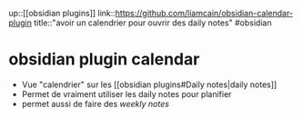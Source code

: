 up::[[obsidian plugins]]
link::https://github.com/liamcain/obsidian-calendar-plugin
title::"avoir un calendrier pour ouvrir des daily notes"
#obsidian 
# obsidian plugin calendar
 - Vue "calendrier" sur les [[obsidian plugins#Daily notes|daily notes]]
 - Permet de vraiment utiliser les daily notes pour planifier
 - permet aussi de faire des _weekly notes_
